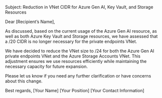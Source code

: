 Subject: Reduction in VNet CIDR for Azure Gen AI, Key Vault, and Storage Resources

Dear [Recipient’s Name],

As discussed, based on the current usage of the Azure Gen AI resource, as well as both Azure Key Vault and Storage resources, we have assessed that a /20 CIDR is no longer necessary for the private endpoints VNet.

We have decided to reduce the VNet size to /24 for both the Azure Gen AI private endpoints VNet and the Azure Storage Accounts VNet. This adjustment ensures we use resources efficiently while maintaining the necessary capacity for future expansion.

Please let us know if you need any further clarification or have concerns about this change.

Best regards,
[Your Name]
[Your Position]
[Your Contact Information]